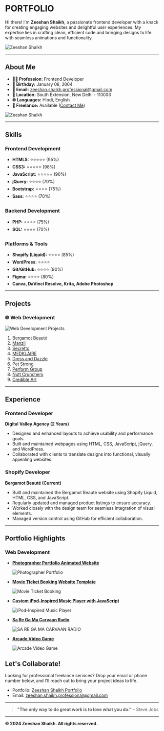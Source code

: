 # PORTFOLIO


Hi there! I'm **Zeeshan Shaikh**, a passionate frontend developer with a knack for creating engaging websites and delightful user experiences. My expertise lies in crafting clean, efficient code and bringing designs to life with seamless animations and functionality.  

![Zeeshan Shaikh](./file/github_assets/portfolio_screenshot.png)  

---

## About Me  

- **👨‍💻 Profession:** Frontend Developer  
- **📅 Birthday:** January 08, 2004  
- **📧 Email:** [zeeshan.shaikh.professional@gmail.com](mailto:zeeshan.shaikh.professional@gmail.com)  
- **📍 Location:** South Extension, New Delhi - 110003  
- **🌐 Languages:** Hindi, English  
- **🤝 Freelance:** Available ([Contact Me](mailto:zeeshan.shaikh.professional@gmail.com))  

![Zeeshan Shaikh](./file/github_assets/mobile_portfolio_gif.gif)  

---

## Skills  

### Frontend Development  
- **HTML5:** ⭐⭐⭐⭐⭐ (95%)  
- **CSS3:** ⭐⭐⭐⭐⭐ (98%)  
- **JavaScript:** ⭐⭐⭐⭐⭐ (90%)  
- **jQuery:** ⭐⭐⭐⭐ (70%)  
- **Bootstrap:** ⭐⭐⭐⭐ (75%)  
- **Sass:** ⭐⭐⭐⭐ (70%)  

### Backend Development  
- **PHP:** ⭐⭐⭐⭐ (75%)  
- **SQL:** ⭐⭐⭐⭐ (70%)  

### Platforms & Tools  
- **Shopify (Liquid):** ⭐⭐⭐⭐ (85%)  
- **WordPress:** ⭐⭐⭐⭐  
- **Git/GitHub:** ⭐⭐⭐⭐ (90%)  
- **Figma:** ⭐⭐⭐⭐ (80%)  
- **Canva, DaVinci Resolve, Krita, Adobe Photoshop**  

---

## Projects  

### 🌐 Web Development  
![Web Development Projects](./file/github_assets/projects.gif)  

1. [Bergamot Beauté](https://bergamotbeauté.com)  
2. [Manzil](https://manzil.in)  
3. [Secretto](https://secretto.in)  
4. [MEDKLAIRE](https://medklaire.com)  
5. [Dress and Dazzle](https://dressanddazzle.in)  
6. [Pet Strong](https://petstrong.in)  
7. [Perform Group](https://performgroup.net)  
8. [Nutt Crunchers](https://nuttcrunchers.com)  
9. [Credible Art](https://credibleart.com)  

---

## Experience  

### Frontend Developer  
**Digital Valley Agency (2 Years)**  
- Designed and enhanced layouts to achieve usability and performance goals.  
- Built and maintained webpages using HTML, CSS, JavaScript, jQuery, and WordPress.  
- Collaborated with clients to translate designs into functional, visually appealing websites.  

### Shopify Developer  
**Bergamot Beauté (Current)**  
- Built and maintained the Bergamot Beauté website using Shopify Liquid, HTML, CSS, and JavaScript.  
- Regularly updated and managed product listings to ensure accuracy.  
- Worked closely with the design team for seamless integration of visual elements.  
- Managed version control using GitHub for efficient collaboration.  

---

## Portfolio Highlights  

### Web Development  

- **[Photographer Portfolio Animated Website](https://codepen.io/Short-Zed/full/ZEPNVWd)**  

  ![Photographer Portfolio](./file/github_assets/01.png)  

- **[Movie Ticket Booking Website Template](https://codepen.io/Short-Zed/full/BaGzoQv)** 

  ![Movie Ticket Booking](./file/github_assets/02.png)  

- **[Custom iPod-Inspired Music Player with JavaScript](https://codepen.io/Short-Zed/full/JjeJQKv)** 

  ![iPod-Inspired Music Player](./file/github_assets/03.png)  

- **[Sa Re Ga Ma Carvaan Radio](https://codepen.io/Short-Zed/full/eYxOOLe)** 

  ![SA RE GA MA CARVAAN RADIO](./file/github_assets/04.png) 

- **[Arcade Video Game](https://codepen.io/Short-Zed/full/BaGQrMO)**
  
  ![Arcade Video Game](./file/github_assets/05.png) 


## Let's Collaborate!  

Looking for professional freelance services? Drop your email or phone number below, and I'll reach out to bring your project ideas to life.  

- Portfolio: [Zeeshan Shaikh Portfolio](https://short-zed.github.io/Portfolio.github.io/)  
- Email: [zeeshan.shaikh.professional@gmail.com](mailto:zeeshan.shaikh.professional@gmail.com)  

---

> **"The only way to do great work is to love what you do."** – Steve Jobs  

---

**© 2024 Zeeshan Shaikh. All rights reserved.**  


